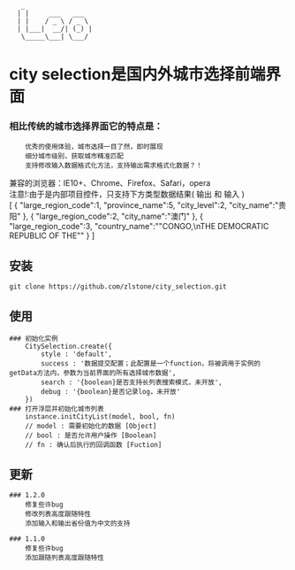 ```
   _
  | |     ___   ___ 
  | |    / _ \ / _ \
  | |___|  __/| (_) |
   \_____\___| \___/
```
city selection是国内外城市选择前端界面
=================================== 

### 相比传统的城市选择界面它的特点是：
		优秀的使用体验，城市选择一目了然，即时展现
		细分城市级别，获取城市精准匹配
		支持修改输入数据格式化方法，支持输出需求格式化数据？！
兼容的浏览器：IE10+、Chrome、Firefox、Safari，opera <br /> 
注意!:由于是内部项目控件，只支持下方类型数据结果( 输出 和 输入 ) <br /> 
		[
			<!-- 大陆 -->
			{
				"large_region_code":1,
				"province_name":5,
				"city_level":2,
				"city_name":"贵阳"
			},
			<!-- 港澳台 -->
			{
				"large_region_code":2,
				"city_name":"澳门"
			},
			<!-- 国外 -->
			{
				"large_region_code":3,
				"country_name":"\"CONGO,\nTHE DEMOCRATIC REPUBLIC OF THE\""
				}
		]

安装
-----------------------------------
```shell
git clone https://github.com/zlstone/city_selection.git
```
使用
-----------------------------------
	### 初始化实例
		CitySelection.create({
			style : 'default',
			success : '数据提交配置；此配置是一个function，将被调用于实例的getData方法内，参数为当前界面的所有选择城市数据',
			search : '{boolean}是否支持长列表搜索模式，未开放',
			debug : '{boolean}是否记录log，未开放'
		})
	### 打开浮层并初始化城市列表
		instance.initCityList(model, bool, fn)
		// model : 需要初始化的数据 [Object]
		// bool : 是否允许用户操作 [Boolean]
		// fn : 确认后执行的回调函数 [Fuction]

更新
-----------------------------------
	### 1.2.0
		修复些许bug
		修改列表高度跟随特性
		添加输入和输出省份值为中文的支持

	### 1.1.0
		修复些许bug
		添加跟随列表高度跟随特性